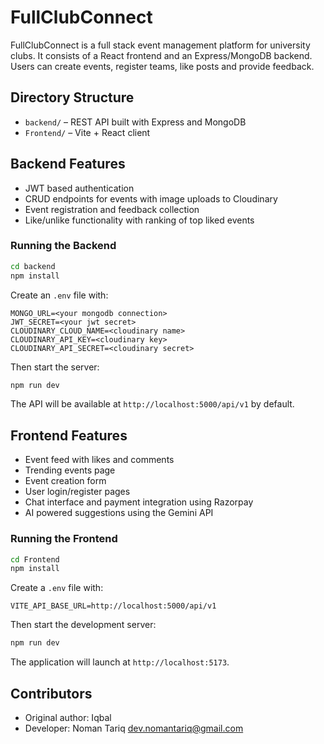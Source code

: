 # FullClubConnect

FullClubConnect is a full stack event management platform for university clubs. It consists of a React frontend and an Express/MongoDB backend. Users can create events, register teams, like posts and provide feedback.

## Directory Structure

- `backend/` – REST API built with Express and MongoDB
- `Frontend/` – Vite + React client

## Backend Features

- JWT based authentication
- CRUD endpoints for events with image uploads to Cloudinary
- Event registration and feedback collection
- Like/unlike functionality with ranking of top liked events

### Running the Backend

```bash
cd backend
npm install
```
Create an `.env` file with:
```
MONGO_URL=<your mongodb connection>
JWT_SECRET=<your jwt secret>
CLOUDINARY_CLOUD_NAME=<cloudinary name>
CLOUDINARY_API_KEY=<cloudinary key>
CLOUDINARY_API_SECRET=<cloudinary secret>
```
Then start the server:
```bash
npm run dev
```
The API will be available at `http://localhost:5000/api/v1` by default.

## Frontend Features

- Event feed with likes and comments
- Trending events page
- Event creation form
- User login/register pages
- Chat interface and payment integration using Razorpay
- AI powered suggestions using the Gemini API

### Running the Frontend

```bash
cd Frontend
npm install
```
Create a `.env` file with:
```
VITE_API_BASE_URL=http://localhost:5000/api/v1
```
Then start the development server:
```bash
npm run dev
```
The application will launch at `http://localhost:5173`.

## Contributors

- Original author: Iqbal
- Developer: Noman Tariq <dev.nomantariq@gmail.com>
